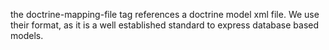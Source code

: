 
the doctrine-mapping-file tag references a doctrine model xml file.
We use their format, as it is a well established standard to express database based models.
